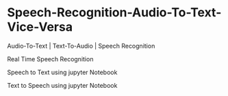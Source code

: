 # Speech-Recognition-Audio-To-Text-Vice-Versa
Audio-To-Text | Text-To-Audio | Speech Recognition

Real Time Speech Recognition

Speech to Text using jupyter Notebook

Text to Speech using jupyter Notebook
